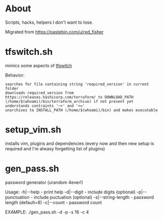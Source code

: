 # About

Scripts, hacks, helpers I don't want to lose.

Migrated from https://pastebin.com/u/red_fisher

# tfswitch.sh

mimics some aspects of [tfswitch](https://tfswitch.warrensbox.com/)

Behavior:

    searches for file containing string 'required_version' in current folder
    downloads required_version from https://releases.hashicorp.com/terraform/ to DOWNLOAD_PATH (/home/$(whoami)/bin/terraform_archive) if not present yet
    understands contraints '~>' and '>='
    unarchives to INSTALL_PATH (/home/$(whoami)/bin) and makes executable


# setup_vim.sh

installs vim, plugins and dependencies (every now and then new setup is required and I'm alwasy forgetting list of plugins)


# gen_pass.sh

password generator (urandom 4ever!)

Usage:
    -h|--help - print help
    -d|--digit - include digits (optional)
    -p|--punctuation - include puctuation (optional)
    -s|--string-length - password length (default=8)
    -c|--count - password count

EXAMPLE: ./gen_pass.sh -d -p -s 16 -c 4
